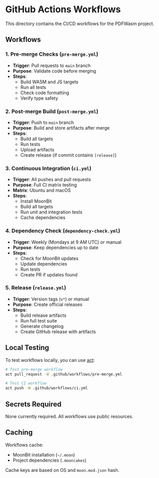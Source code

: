 # GitHub Actions Workflows

This directory contains the CI/CD workflows for the PDFWasm project.

## Workflows

### 1. Pre-merge Checks (`pre-merge.yml`)
- **Trigger**: Pull requests to `main` branch
- **Purpose**: Validate code before merging
- **Steps**:
  - Build WASM and JS targets
  - Run all tests
  - Check code formatting
  - Verify type safety

### 2. Post-merge Build (`post-merge.yml`)
- **Trigger**: Push to `main` branch
- **Purpose**: Build and store artifacts after merge
- **Steps**:
  - Build all targets
  - Run tests
  - Upload artifacts
  - Create release (if commit contains `[release]`)

### 3. Continuous Integration (`ci.yml`)
- **Trigger**: All pushes and pull requests
- **Purpose**: Full CI matrix testing
- **Matrix**: Ubuntu and macOS
- **Steps**:
  - Install MoonBit
  - Build all targets
  - Run unit and integration tests
  - Cache dependencies

### 4. Dependency Check (`dependency-check.yml`)
- **Trigger**: Weekly (Mondays at 9 AM UTC) or manual
- **Purpose**: Keep dependencies up to date
- **Steps**:
  - Check for MoonBit updates
  - Update dependencies
  - Run tests
  - Create PR if updates found

### 5. Release (`release.yml`)
- **Trigger**: Version tags (`v*`) or manual
- **Purpose**: Create official releases
- **Steps**:
  - Build release artifacts
  - Run full test suite
  - Generate changelog
  - Create GitHub release with artifacts

## Local Testing

To test workflows locally, you can use [act](https://github.com/nektos/act):

```bash
# Test pre-merge workflow
act pull_request -W .github/workflows/pre-merge.yml

# Test CI workflow
act push -W .github/workflows/ci.yml
```

## Secrets Required

None currently required. All workflows use public resources.

## Caching

Workflows cache:
- MoonBit installation (`~/.moon`)
- Project dependencies (`.mooncakes`)

Cache keys are based on OS and `moon.mod.json` hash.